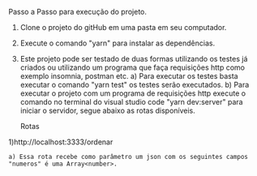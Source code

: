  Passo a Passo para execução do projeto.

1) Clone o projeto do gitHub em uma pasta em seu computador.
2) Execute o comando "yarn" para instalar as dependências.
3) Este projeto pode ser testado de duas formas utilizando os testes já criados ou utilizando um programa que faça requisições http como exemplo insomnia, postman etc.
    a) Para executar os testes basta executar o comando "yarn test" os testes serão executados.
    b) Para executar o projeto com um programa de requisições http execute o comando no terminal do visual studio code "yarn dev:server" para iniciar o servidor, segue abaixo as rotas disponíveis.

    Rotas

1)http://localhost:3333/ordenar
    
    a) Essa rota recebe como parâmetro um json com os seguintes campos "numeros" é uma Array<number>.